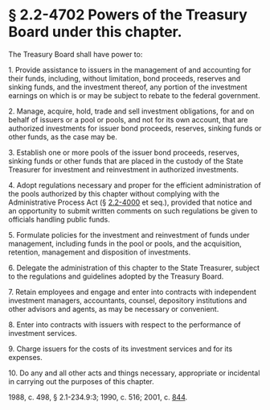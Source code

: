 # § 2.2-4702 Powers of the Treasury Board under this chapter.

<p>The Treasury Board shall have power to:</p><p>1. Provide assistance to issuers in the management of and accounting for their funds, including, without limitation, bond proceeds, reserves and sinking funds, and the investment thereof, any portion of the investment earnings on which is or may be subject to rebate to the federal government.</p><p>2. Manage, acquire, hold, trade and sell investment obligations, for and on behalf of issuers or a pool or pools, and not for its own account, that are authorized investments for issuer bond proceeds, reserves, sinking funds or other funds, as the case may be.</p><p>3. Establish one or more pools of the issuer bond proceeds, reserves, sinking funds or other funds that are placed in the custody of the State Treasurer for investment and reinvestment in authorized investments.</p><p>4. Adopt regulations necessary and proper for the efficient administration of the pools authorized by this chapter without complying with the Administrative Process Act (§ <a href='http://law.lis.virginia.gov/vacode/2.2-4000/'>2.2-4000</a> et seq.), provided that notice and an opportunity to submit written comments on such regulations be given to officials handling public funds.</p><p>5. Formulate policies for the investment and reinvestment of funds under management, including funds in the pool or pools, and the acquisition, retention, management and disposition of investments.</p><p>6. Delegate the administration of this chapter to the State Treasurer, subject to the regulations and guidelines adopted by the Treasury Board.</p><p>7. Retain employees and engage and enter into contracts with independent investment managers, accountants, counsel, depository institutions and other advisors and agents, as may be necessary or convenient.</p><p>8. Enter into contracts with issuers with respect to the performance of investment services.</p><p>9. Charge issuers for the costs of its investment services and for its expenses.</p><p>10. Do any and all other acts and things necessary, appropriate or incidental in carrying out the purposes of this chapter.</p><p>1988, c. 498, § 2.1-234.9:3; 1990, c. 516; 2001, c. <a href='http://lis.virginia.gov/cgi-bin/legp604.exe?011+ful+CHAP0844'>844</a>.</p>